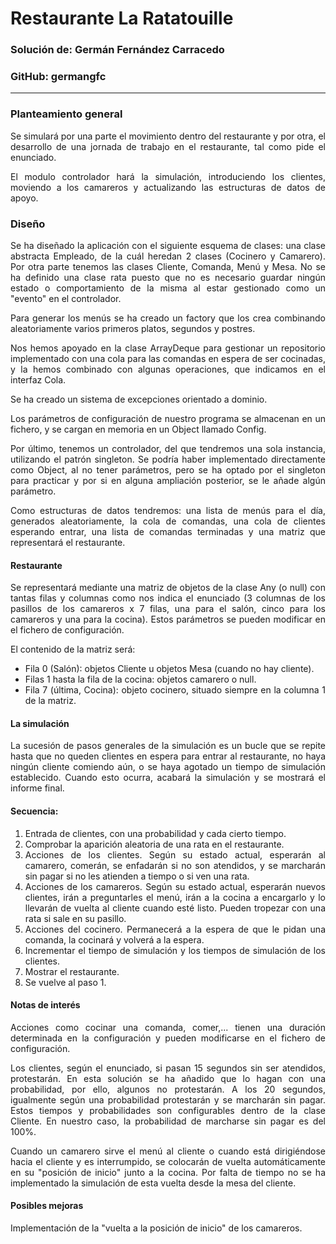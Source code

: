 # Restaurante La Ratatouille
### Solución de: Germán Fernández Carracedo
### GitHub: germangfc

---


<div style="text-align: justify">

### Planteamiento general

Se simulará por una parte el movimiento dentro del restaurante y por otra, el desarrollo de una jornada de trabajo en 
el restaurante, tal como pide el enunciado.

El modulo controlador hará la simulación, introduciendo los clientes, moviendo a los camareros y actualizando las 
estructuras de datos de apoyo.

### Diseño

Se ha diseñado la aplicación con el siguiente esquema de clases: una clase abstracta Empleado, de la cuál heredan 2 
clases (Cocinero y Camarero). Por otra parte tenemos las clases Cliente, Comanda, Menú y Mesa. No se ha definido una clase
rata puesto que no es necesario guardar ningún estado o comportamiento de la misma al estar gestionado como un "evento" 
en el controlador.

Para generar los menús se ha creado un factory que los crea combinando aleatoriamente varios primeros platos, segundos y postres.

Nos hemos apoyado en la clase ArrayDeque para gestionar un repositorio implementado con una cola para las comandas en 
espera de ser cocinadas, y la hemos combinado con algunas operaciones, que indicamos en el interfaz Cola.

Se ha creado un sistema de excepciones orientado a dominio.

Los parámetros de configuración de nuestro programa se almacenan en un fichero, y se cargan en memoria en un Object llamado Config.

Por último, tenemos un controlador, del que tendremos una sola instancia, utilizando el patrón singleton. Se podría 
haber implementado directamente como Object, al no tener parámetros, pero se ha optado por el singleton para practicar 
y por si en alguna ampliación posterior, se le añade algún parámetro. 

Como estructuras de datos tendremos: una lista de menús para el día, generados aleatoriamente,
la cola de comandas, una cola de clientes esperando entrar, una lista de comandas terminadas y una matriz que representará
el restaurante.

#### Restaurante

Se representará mediante una matriz de objetos de la clase Any (o null) con tantas filas y columnas como nos indica el enunciado 
(3 columnas de los pasillos de los camareros x 7 filas, una para el salón, cinco para los camareros
y una para la cocina). Estos parámetros se pueden modificar en el fichero de configuración.

El contenido de la matriz será: 
- Fila 0 (Salón): objetos Cliente u objetos Mesa (cuando no hay cliente).
- Filas 1 hasta la fila de la cocina: objetos camarero o null.
- Fila 7 (última, Cocina): objeto cocinero, situado siempre en la columna 1 de la matriz.

#### La simulación
La sucesión de pasos generales de la simulación es un bucle que se repite hasta que no queden
clientes en espera para entrar al restaurante, no haya ningún cliente comiendo aún, o se haya
agotado un tiempo de simulación establecido.
Cuando esto ocurra, acabará la simulación y se mostrará el informe final.

#### Secuencia:

1. Entrada de clientes, con una probabilidad y cada cierto tiempo.
2. Comprobar la aparición aleatoria de una rata en el restaurante.
3. Acciones de los clientes. Según su estado actual, esperarán al camarero, comerán, se enfadarán si no son atendidos, y se marcharán sin pagar si no les atienden a tiempo o si ven una rata. 
4. Acciones de los camareros. Según su estado actual, esperarán nuevos clientes, irán a preguntarles el menú, irán a la cocina a encargarlo y lo llevarán de vuelta al cliente cuando esté listo. Pueden tropezar con una rata si sale en su pasillo.
5. Acciones del cocinero. Permanecerá a la espera de que le pidan una comanda, la cocinará y volverá a la espera.
6. Incrementar el tiempo de simulación y los tiempos de simulación de los clientes.
7. Mostrar el restaurante.
8. Se vuelve al paso 1.

#### Notas de interés

Acciones como cocinar una comanda, comer,... tienen una duración determinada en la configuración y pueden modificarse en 
el fichero de configuración.

Los clientes, según el enunciado, si pasan 15 segundos sin ser atendidos, protestarán. En esta solución se ha añadido que 
lo hagan con una probabilidad, por ello, algunos no protestarán. A los 20 segundos, igualmente según una probabilidad 
protestarán y se marcharán sin pagar. Estos tiempos y probabilidades son configurables dentro de la clase Cliente. En
nuestro caso, la probabilidad de marcharse sin pagar es del 100%.

Cuando un camarero sirve el menú al cliente o cuando está dirigiéndose hacia el cliente y es interrumpido, se colocarán 
de vuelta automáticamente en su "posición de inicio" junto a la cocina.
Por falta de tiempo no se ha implementado la simulación de esta vuelta desde la mesa del cliente.

#### Posibles mejoras

Implementación de la "vuelta a la posición de inicio" de los camareros.


</div>

